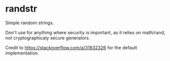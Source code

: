 # randstr

Simple random strings.

Don't use for anything where security is important, as it relies on math/rand, not cryptographicaly secure generators.

Credit to https://stackoverflow.com/a/31832326 for the default implementation.